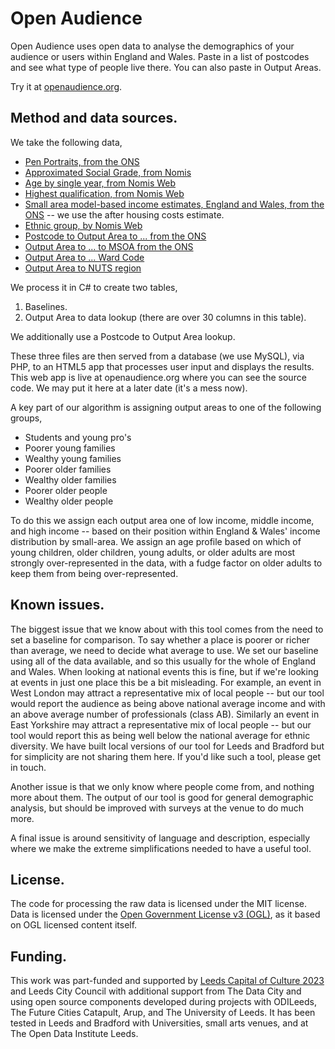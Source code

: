# Open Audience

Open Audience uses open data to analyse the demographics of your audience or users within England and Wales. Paste in a list of postcodes and see what type of people live there. You can also paste in Output Areas.

Try it at [openaudience.org](https://www.openaudience.org).

## Method and data sources.
We take the following data,
* [Pen Portraits, from the ONS](https://www.ons.gov.uk/methodology/geography/geographicalproducts/areaclassifications/2011areaclassifications/datasets)
* [Approximated Social Grade, from Nomis](https://www.nomisweb.co.uk/census/2011/qs611ew)
* [Age by single year, from Nomis Web](https://www.nomisweb.co.uk/census/2011/qs103ew)
* [Highest qualification, from Nomis Web](https://www.nomisweb.co.uk/census/2011/qs501ew)
* [Small area model-based income estimates, England and Wales, from the ONS](https://www.ons.gov.uk/peoplepopulationandcommunity/personalandhouseholdfinances/incomeandwealth/bulletins/smallareamodelbasedincomeestimates/financialyearending2014) -- we use the after housing costs estimate.
* [Ethnic group, by Nomis Web](https://www.nomisweb.co.uk/census/2011/qs201ew)
* [Postcode to Output Area to ... from the ONS](https://ons.maps.arcgis.com/home/item.html?id=ef72efd6adf64b11a2228f7b3e95deea)
* [Output Area to ... to MSOA from the ONS](http://geoportal.statistics.gov.uk/datasets/output-area-to-local-authority-district-to-lower-layer-super-output-area-to-middle-layer-super-output-area-to-local-enterprise-partnership-april-2017-lookup-in-england-v2)
* [Output Area to ... Ward Code](http://geoportal.statistics.gov.uk/datasets/output-area-to-ward-to-local-authority-district-december-2017-lookup-in-england-and-wales)
* [Output Area to NUTS region](https://geoportal1-ons.opendata.arcgis.com/datasets/a957f5205da24cb7bf22d3d1c671a7b1)

We process it in C# to create two tables,

1. Baselines.
2. Output Area to data lookup (there are over 30 columns in this table).

We additionally use a Postcode to Output Area lookup.

These three files are then served from a database (we use MySQL), via PHP, to an HTML5 app that processes user input and displays the results. This web app is live at openaudience.org where you can see the source code. We may put it here at a later date (it's a mess now).

A key part of our algorithm is assigning output areas to one of the following groups,
* Students and young pro's
* Poorer young families
* Wealthy young families
* Poorer older families
* Wealthy older families
* Poorer older people
* Wealthy older people

To do this we assign each output area one of low income, middle income, and high income -- based on their position within England & Wales' income distribution by small-area. We assign an age profile based on which of young children, older children, young adults, or older adults are most strongly over-represented in the data, with a fudge factor on older adults to keep them from being over-represented.

## Known issues.
The biggest issue that we know about with this tool comes from the need to set a baseline for comparison. To say whether a place is poorer or richer than average, we need to decide what average to use. We set our baseline using all of the data available, and so this usually for the whole of England and Wales. When looking at national events this is fine, but if we're looking at events in just one place this be a bit misleading. For example, an event in West London may attract a representative mix of local people -- but our tool would report the audience as being above national average income and with an above average number of professionals (class AB). Similarly an event in East Yorkshire may attract a representative mix of local people -- but our tool would report this as being well below the national average for ethnic diversity. We have built local versions of our tool for Leeds and Bradford but for simplicity are not sharing them here. If you'd like such a tool, please get in touch.

Another issue is that we only know where people come from, and nothing more about them. The output of our tool is good for general demographic analysis, but should be improved with surveys at the venue to do much more.

A final issue is around sensitivity of language and description, especially where we make the extreme simplifications needed to have a useful tool.

## License.
The code for processing the raw data is licensed under the MIT license. Data is licensed under the [Open Government License v3 (OGL)](http://www.nationalarchives.gov.uk/doc/open-government-licence/version/3/), as it based on OGL licensed content itself.

## Funding.
This work was part-funded and supported by [Leeds Capital of Culture 2023](http://leeds2023.co.uk/) and Leeds City Council with additional support from The Data City and using open source components developed during projects with ODILeeds, The Future Cities Catapult, Arup, and The University of Leeds. It has been tested in Leeds and Bradford with Universities, small arts venues, and at The Open Data Institute Leeds.
